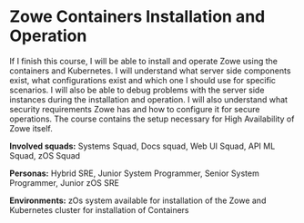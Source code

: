 # Zowe Containers Installation and Operation

If I finish this course, I will be able to install and operate Zowe using the containers and Kubernetes. I will understand what server side components exist, what configurations exist and which one I should use for specific scenarios. I will also be able to debug problems with the server side instances during the installation and operation. I will also understand what security requirements Zowe has and how to configure it for secure operations. The course contains the setup necessary for High Availability of Zowe itself.

**Involved squads:** Systems Squad, Docs squad, Web UI Squad, API ML Squad, zOS Squad

**Personas:** Hybrid SRE, Junior System Programmer, Senior System Programmer, Junior zOS SRE

**Environments:** zOs system available for installation of the Zowe and Kubernetes cluster for installation of Containers